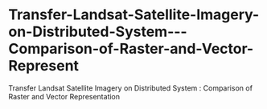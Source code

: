 Transfer-Landsat-Satellite-Imagery-on-Distributed-System---Comparison-of-Raster-and-Vector-Represent
====================================================================================================

Transfer Landsat Satellite Imagery on Distributed System : Comparison of Raster and Vector Representation